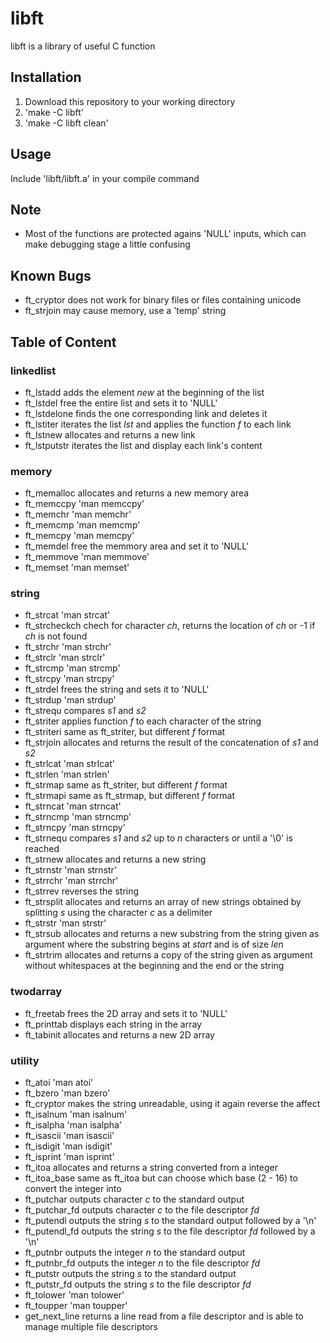 # libft
libft is a library of useful C function

## Installation
1. Download this repository to your working directory
2. 'make -C libft'
3. 'make -C libft clean'

## Usage
Include 'libft/libft.a' in your compile command

## Note
- Most of the functions are protected agains 'NULL' inputs, which can make debugging stage a little confusing

## Known Bugs
- ft_cryptor does not work for binary files or files containing unicode
- ft_strjoin may cause memory, use a 'temp' string

## Table of Content

### linkedlist
- ft_lstadd adds the element _new_ at the beginning of the list
- ft_lstdel free the entire list and sets it to 'NULL'
- ft_lstdelone finds the one corresponding link and deletes it
- ft_lstiter iterates the list _lst_ and applies the function _f_ to each link
- ft_lstnew allocates and returns a new link
- ft_lstputstr iterates the list and display each link's content

### memory
- ft_memalloc allocates and returns a new memory area
- ft_memccpy 'man memccpy'
- ft_memchr 'man memchr'
- ft_memcmp 'man memcmp'
- ft_memcpy 'man memcpy'
- ft_memdel free the memmory area and set it to 'NULL'
- ft_memmove 'man memmove'
- ft_memset 'man memset'

### string
- ft_strcat 'man strcat'
- ft_strcheckch chech for character _ch_, returns the location of _ch_ or -1 if _ch_ is not found
- ft_strchr 'man strchr'
- ft_strclr 'man strclr'
- ft_strcmp 'man strcmp'
- ft_strcpy 'man strcpy'
- ft_strdel frees the string and sets it to 'NULL'
- ft_strdup 'man strdup'
- ft_strequ compares _s1_ and _s2_
- ft_striter applies function _f_ to each character of the string
- ft_striteri same as ft_striter, but different _f_ format
- ft_strjoin allocates and returns the result of the concatenation of _s1_ and _s2_
- ft_strlcat 'man strlcat'
- ft_strlen 'man strlen'
- ft_strmap same as ft_striter, but different _f_ format
- ft_strmapi same as ft_strmap, but different _f_ format
- ft_strncat 'man strncat'
- ft_strncmp 'man strncmp'
- ft_strncpy 'man strncpy'
- ft_strnequ compares _s1_ and _s2_ up to _n_ characters or until a '\0' is reached
- ft_strnew allocates and returns a new string
- ft_strnstr 'man strnstr'
- ft_strrchr 'man strrchr'
- ft_strrev reverses the string
- ft_strsplit allocates and returns an array of new strings obtained by splitting _s_ using the character _c_ as a delimiter
- ft_strstr 'man strstr'
- ft_strsub allocates and returns a new substring from the string given as argument where the substring begins at _start_ and is of size _len_
- ft_strtrim allocates and returns a copy of the string given as argument without whitespaces at the beginning and the end or the string

### twodarray
- ft_freetab frees the 2D array and sets it to 'NULL'
- ft_printtab displays each string in the array
- ft_tabinit allocates and returns a new 2D array

### utility
- ft_atoi 'man atoi'
- ft_bzero 'man bzero'
- ft_cryptor makes the string unreadable, using it again reverse the affect
- ft_isalnum 'man isalnum'
- ft_isalpha 'man isalpha'
- ft_isascii 'man isascii'
- ft_isdigit 'man isdigit'
- ft_isprint 'man isprint'
- ft_itoa allocates and returns a string converted from a integer
- ft_itoa_base same as ft_itoa but can choose which base (2 - 16) to convert the integer into
- ft_putchar outputs character _c_ to the standard output
- ft_putchar_fd outputs character _c_ to the file descriptor _fd_
- ft_putendl outputs the string _s_ to the standard output followed by a '\n'
- ft_putendl_fd outputs the string _s_ to the file descriptor _fd_ followed by a '\n'
- ft_putnbr outputs the integer _n_ to the standard output
- ft_putnbr_fd outputs the integer _n_ to the file descriptor _fd_
- ft_putstr outputs the string _s_ to the standard output
- ft_putstr_fd outputs the string _s_ to the file descriptor _fd_
- ft_tolower 'man tolower'
- ft_toupper 'man toupper'
- get_next_line returns a line read from a file descriptor and is able to manage multiple file descriptors
